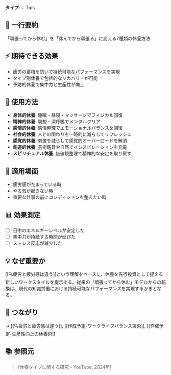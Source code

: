 **タイプ**: 💡 Tips

## 📝 一行要約
「頑張ってから休む」を「休んでから頑張る」に変える7種類の休養方法

## ⚡ 期待できる効果
- 疲労の蓄積を防いで持続可能なパフォーマンスを実現
- タイプ別休養で包括的なリカバリーが可能
- 予防的休養で集中力と生産性が向上

## 🎯 使用方法
- **身体的休養**: 睡眠・昼寝・マッサージでフィジカル回復
- **精神的休養**: 瞑想・深呼吸でメンタルクリア
- **感情的休養**: 感情整理でエモーショナルバランスを回復
- **社会的休養**: 人との関わりを一時的に減らしてリフレッシュ
- **感覚的休養**: 刺激を減らして感覚的オーバーロードを解消
- **創造的休養**: 芸術鑑賞や自然でインスピレーションを充電
- **スピリチュアル休養**: 価値観整理で精神的な安定を取り戻す

## 📍 適用場面
- 疲労感がたまっている時
- やる気が起きない時
- 重要な仕事の前にコンディションを整えたい時

## 📊 効果測定
- [ ] 日中のエネルギーレベルが安定した
- [ ] 集中力が持続する時間が延びた
- [ ] ストレス反応が減少した

## 💡 なぜ重要か
[[🔍疲労と疲労感は違う]]という理解をベースに、休養を先行投資として捉える新しいワークスタイルを提示する。従来の「頑張ってから休む」モデルからの転換は、現代の知識労働における持続可能なパフォーマンスを実現するかぎとなる。

## 🔗 つながり
→ [[🔍疲労と疲労感は違う]], [[作成予定-ワークライフバランス技術]], [[作成予定-生産性向上の休養術]]

## 📚 参照元
> [休養タイプに関する研究 - YouTube, 2024年]
